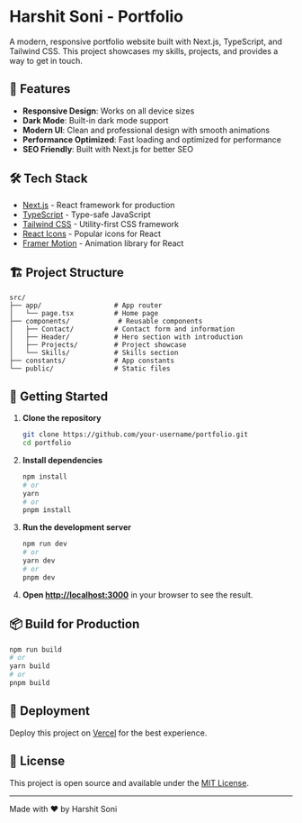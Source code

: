 # Harshit Soni - Portfolio

A modern, responsive portfolio website built with Next.js, TypeScript, and Tailwind CSS. This project showcases my skills, projects, and provides a way to get in touch.

## 🚀 Features

- **Responsive Design**: Works on all device sizes
- **Dark Mode**: Built-in dark mode support
- **Modern UI**: Clean and professional design with smooth animations
- **Performance Optimized**: Fast loading and optimized for performance
- **SEO Friendly**: Built with Next.js for better SEO

## 🛠️ Tech Stack

- [Next.js](https://nextjs.org/) - React framework for production
- [TypeScript](https://www.typescriptlang.org/) - Type-safe JavaScript
- [Tailwind CSS](https://tailwindcss.com/) - Utility-first CSS framework
- [React Icons](https://react-icons.github.io/react-icons/) - Popular icons for React
- [Framer Motion](https://www.framer.com/motion/) - Animation library for React

## 🏗️ Project Structure

```
src/
├── app/                  # App router
│   └── page.tsx          # Home page
├── components/            # Reusable components
│   ├── Contact/          # Contact form and information
│   ├── Header/           # Hero section with introduction
│   ├── Projects/         # Project showcase
│   └── Skills/           # Skills section
├── constants/            # App constants
└── public/               # Static files
```

## 🚀 Getting Started

1. **Clone the repository**
   ```bash
   git clone https://github.com/your-username/portfolio.git
   cd portfolio
   ```

2. **Install dependencies**
   ```bash
   npm install
   # or
   yarn
   # or
   pnpm install
   ```

3. **Run the development server**
   ```bash
   npm run dev
   # or
   yarn dev
   # or
   pnpm dev
   ```

4. **Open [http://localhost:3000](http://localhost:3000)** in your browser to see the result.

## 📦 Build for Production

```bash
npm run build
# or
yarn build
# or
pnpm build
```

## 🚀 Deployment

Deploy this project on [Vercel](https://vercel.com/new?utm_medium=default-template&filter=next.js&utm_source=create-next-app&utm_campaign=create-next-app) for the best experience.

## 📝 License

This project is open source and available under the [MIT License](LICENSE).

---

Made with ❤️ by Harshit Soni
